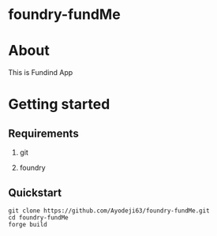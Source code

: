 # foundry-fundMe

# About

This is Fundind App

# Getting started 

## Requirements 
1. git 

2. foundry 

## Quickstart

```code 
git clone https://github.com/Ayodeji63/foundry-fundMe.git
cd foundry-fundMe
forge build
```
